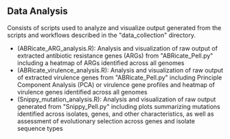 ## Data Analysis

Consists of scripts used to analyze and visualize output generated from the scripts and workflows described in the "data_collection" directory.

- (ABRicate_ARG_analysis.R): Analysis and visualization of raw output of extracted antibiotic resistance genes (ARGs) from "ABRicate_Pell.py" including
  a heatmap of ARGs identified across all genomes
- (ABRicate_virulence_analysis.R): Analysis and visualization of raw output of extracted virulence genes from "ABRicate_Pell.py" including
  Principle Component Analysis (PCA) or virulence gene profiles and heatmap of virulence genes identified across all genomes
- (Snippy_mutation_analysis.R): Analysis and visualization of raw output generated from "Snippy_Pell.py" including plots summarizing mutations identified
  across isolates, genes, and other characteristics, as well as assessment of evolutionary selection across genes and isolate sequence types
